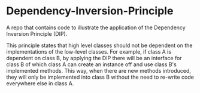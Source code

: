 # Dependency-Inversion-Principle
A repo that contains code to illustrate the application of the Dependency Inversion Principle (DIP).

This principle states that high level classes should not be dependent on the implementations of the low-level classes. For example, if class A is dependent on class B, by applying the DIP there will be an interface for class B of which class A can create an instance off and use class B's implemented methods. This way, when there are new methods introduced, they will only be implemented into class B without the need to re-write code everywhere else in class A.
